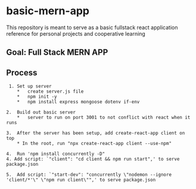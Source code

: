 # basic-mern-app
This repository is meant to serve as a basic fullstack react application reference for personal projects and cooperative learning

## Goal: Full Stack MERN APP 

## Process
     1. Set up server
        *   create server.js file
        *   npm init -y
        *   npm install express mongoose dotenv if-env

    2.  Build out basic server
        *   server to run on port 3001 to not conflict with react when it runs
    
    3.  After the server has been setup, add create-react-app client on top
        * In the root, run "npx create-react-app client --use-npm"

    4.  Run 'npm install concurrently -D"
    4. Add script: `"client": "cd client && npm run start",' to serve package.json
 
    5.  Add script: `"start-dev": "concurrently \"nodemon --ignore 'client/*'\" \"npm run client\"",' to serve package.json

## 
